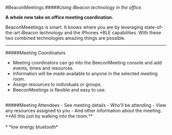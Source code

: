 #BeaconMeetings 
#####*Using iBeacon technology in the office.*
<br>


**A whole new take on office meeting coordination.**

 BeaconMeeetings is smart. It knows where you are by leveraging state-of-the-art iBeacon technology and the iPhones *BLE capabilities. With these two combined technologies amazing things are possible. 
 <br>
 
  ***

#####Meeting Coordinators 
- Meeting coordinators can go into the BeeconMeeting console and add events, times and resources.
- Information will be made available to anyone in the selected meeting room.
- Assign resources to individuals or groups. 
- BeeconMeetings is flexible and easy to use.


<br>
#####Meeting Attendees
 - See meeting details 
 - Who'll be attending 
 - View any resources assigned to you
 - And other information about the meeting.  
 **All this just by walking into the room.**


<br>
<br>
*  *low energy bluetooth*
